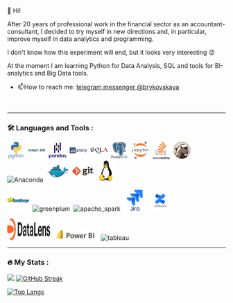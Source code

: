 👋 Hi!

After 20 years of professional work in the financial sector as an accountant-consultant, I decided to try myself in new directions and, in particular, improve myself in data analytics and programming.

I don't know how this experiment will end, but it looks very interesting 😜

At the moment I am learning Python for Data Analysis, SQL and tools for BI-analytics and Big Data tools. 


- :mailbox:How to reach me: [telegram messenger @brykovskaya](https://t.me/brykovskaya)
<div 
 <img src="https://media.giphy.com/media/v1.Y2lkPTc5MGI3NjExbm8xMnlvazRsZ2U2NGxtZjZvMm8xbjhiaWJrNmYwZXhhajRkOHMyNSZlcD12MV9pbnRlcm5hbF9naWZfYnlfaWQmY3Q9Zw/5vSlCKNlyvvkZp8PCg/giphy.gif" width="60px"/>
  
<img src="https://komarev.com/ghpvc/?username=brykovskaya&style=flat-square&color=blue" alt=""/>

---

### :hammer_and_wrench: Languages and Tools :

<div>
<img src="https://github.com/devicons/devicon/blob/master/icons/python/python-original-wordmark.svg" title="Python" alt="Python" width="40" height="40"/>&nbsp; 
<img src="https://github.com/devicons/devicon/blob/master/icons/matplotlib/matplotlib-original-wordmark.svg" title="matplotlib" alt="matplotlib" width="40" height="40"/>&nbsp; 
<img src="https://github.com/devicons/devicon/blob/master/icons/pandas/pandas-original-wordmark.svg" title="pandas" alt="pandas" width="40" height="40"/>&nbsp; 
<img src="https://github.com/devicons/devicon/blob/master/icons/plotly/plotly-original-wordmark.svg" title="plotly" alt="plotly" width="40" height="40"/>&nbsp; 
<img src="https://github.com/devicons/devicon/blob/master/icons/sqlalchemy/sqlalchemy-original.svg" title="sqlalchemy" alt="sqlalchemy" width="40" height="40"/>&nbsp; 
<img src="https://github.com/devicons/devicon/blob/master/icons/postgresql/postgresql-original-wordmark.svg" title="PostgreSQL" alt="PostgreSQL" width="40" height="40"/>&nbsp;
<img src="https://github.com/devicons/devicon/blob/master/icons/jupyter/jupyter-original-wordmark.svg" title="jupyter" alt="jupyter" width="40" height="40"/>&nbsp;
<img src="https://github.com/devicons/devicon/blob/master/icons/stackoverflow/stackoverflow-original-wordmark.svg" title="stackoverflow" alt="stackoverflow" width="40" height="40"/>&nbsp;
<img src="https://github.com/devicons/devicon/blob/master/icons/dbeaver/dbeaver-original.svg" title="dbeaver" alt="dbeaver" width="40" height="40"/>&nbsp;
<img src="https://img.icons8.com/?size=100&id=F4uMFPZgS0gt&format=png&color=000000" title="Anaconda" alt="Anaconda" width="40" height="40"/>&nbsp;
<img src="https://github.com/devicons/devicon/blob/master/icons/docker/docker-original.svg" title="Docker" alt="Docker" width="50" height="50"/>&nbsp;
<img src="https://github.com/devicons/devicon/blob/master/icons/git/git-original-wordmark.svg" title="Git" alt="Git" width="50" height="50"/>&nbsp;
<img src= "https://github.com/devicons/devicon/blob/master/icons/linux/linux-original.svg"  title="linux" alt="linux" width="40" height="50"/>&nbsp;
 
<img src="https://github.com/devicons/devicon/blob/master/icons/hadoop/hadoop-original-wordmark.svg" title="Hadoop" alt="Hadoop" width="50" height="50"/>&nbsp;
<img src="https://images.icon-icons.com/2699/PNG/512/greenplum_logo_icon_171038.png" title="greenplum" alt="greenplum" height="50"/>&nbsp;
<img src="https://images.icon-icons.com/2699/PNG/512/apache_spark_logo_icon_170561.png" title="apache_spark" alt="apache_spark" height="50"/>&nbsp;
<img src="https://github.com/devicons/devicon/blob/master/icons/jira/jira-original-wordmark.svg" title="jira" alt="jira" width="50" height="50"/>&nbsp;
<img src="https://github.com/brykovskaya/technologies/blob/main/BI_ANALYSIS/images/confluence.webp" title="confluence" alt="confluence" width="50" />&nbsp;

<img src= "https://github.com/brykovskaya/technologies/blob/main/BI_ANALYSIS/images/logo-dl-full.42bd99d4.svg"  title="datalens" alt="datalens" width="100" height="50"/>&nbsp;
<img src= "https://github.com/brykovskaya/technologies/blob/main/BI_ANALYSIS/images/powerBI.jpg"  title="powerBI" alt="powerBI" width="100" />&nbsp; 
<img src="https://img.icons8.com/?size=100&id=9Kvi1p1F0tUo&format=png&color=000000" title="tableau" alt="tableau" width="50" />&nbsp;

</div>

---

### :fire: My Stats :
![](http://github-profile-summary-cards.vercel.app/api/cards/profile-details?username=brykovskaya&theme=algolia)
[![GitHub Streak](http://github-readme-streak-stats.herokuapp.com?user=brykovskaya&theme=dark&background=000000)](https://git.io/streak-stats)

[![Top Langs](https://github-readme-stats.vercel.app/api/top-langs/?username=brykovskaya)](https://github.com/anuraghazra/github-readme-stats)
